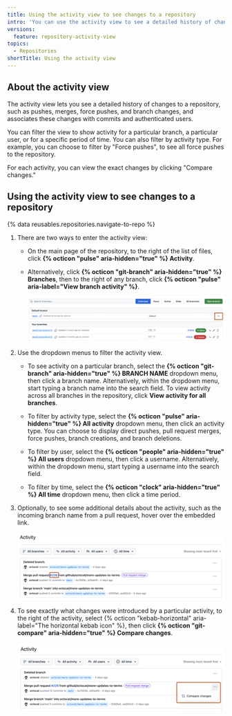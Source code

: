 ```yaml
---
title: Using the activity view to see changes to a repository
intro: 'You can use the activity view to see a detailed history of changes to your repository.'
versions:
  feature: repository-activity-view
topics:
  - Repositories
shortTitle: Using the activity view
---
```


## About the activity view

The activity view lets you see a detailed history of changes to a repository, such as pushes, merges, force pushes, and branch changes, and associates these changes with commits and authenticated users.

You can filter the view to show activity for a particular branch, a particular user, or for a specific period of time. You can also filter by activity type. For example, you can choose to filter by "Force pushes", to see all force pushes to the repository.

For each activity, you can view the exact changes by clicking "Compare changes."

## Using the activity view to see changes to a repository

{% data reusables.repositories.navigate-to-repo %}
1. There are two ways to enter the activity view:
   - On the main page of the repository, to the right of the list of files, click **{% octicon "pulse" aria-hidden="true" %} Activity**.

   - Alternatively, click **{% octicon "git-branch" aria-hidden="true" %} Branches**, then to the right of any branch, click **{% octicon "pulse" aria-label="View branch activity" %}**.

     ![Screenshot of a repository's branches view. To the right of a branch, the pulse icon is highlighted with a dark orange outline.](/assets/images/help/graphs/activity-view-icon.png)

1. Use the dropdown menus to filter the activity view.
   - To see activity on a particular branch, select the **{% octicon "git-branch" aria-hidden="true" %} BRANCH NAME** dropdown menu, then click a branch name. Alternatively, within the dropdown menu, start typing a branch name into the search field. To view activity across all branches in the repository, click **View activity for all branches**.

   - To filter by activity type, select the **{% octicon "pulse" aria-hidden="true" %} All activity** dropdown menu, then click an activity type. You can choose to display direct pushes, pull request merges, force pushes, branch creations, and branch deletions.

   - To filter by user, select the **{% octicon "people" aria-hidden="true" %} All users** dropdown menu, then click a username. Alternatively, within the dropdown menu, start typing a username into the search field.

   - To filter by time, select the **{% octicon "clock" aria-hidden="true" %} All time** dropdown menu, then click a time period.

1. Optionally, to see some additional details about the activity, such as the incoming branch name from a pull request, hover over the embedded link.

   ![Screenshot of a repository's activity view. A link, embedded in the description of an activity, is highlighted with a dark orange outline.](/assets/images/help/graphs/activity-view-embedded-link.png)

1. To see exactly what changes were introduced by a particular activity, to the right of the activity, select {% octicon "kebab-horizontal" aria-label="The horizontal kebab icon" %}, then click **{% octicon "git-compare" aria-hidden="true" %} Compare changes**.

   ![Screenshot of a repository's activity view. The horizontal kebab icon, and a pop-up button, labeled "Compare changes", are highlighted with a dark orange outline.](/assets/images/help/graphs/activity-view-compare-changes.png)
